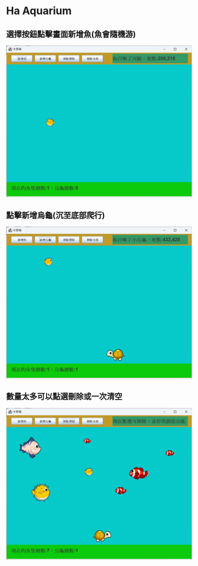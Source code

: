 # Ha Aquarium 

## 選擇按鈕點擊畫面新增魚(魚會隨機游)
![](https://github.com/Ivan1191/Aquarium/blob/main/img/pic1.png)

## 點擊新增烏龜(沉至底部爬行)

![](https://github.com/Ivan1191/Aquarium/blob/main/img/pic2.png)

## 數量太多可以點選刪除或一次清空

![](https://github.com/Ivan1191/Aquarium/blob/main/img/pic3.png)
